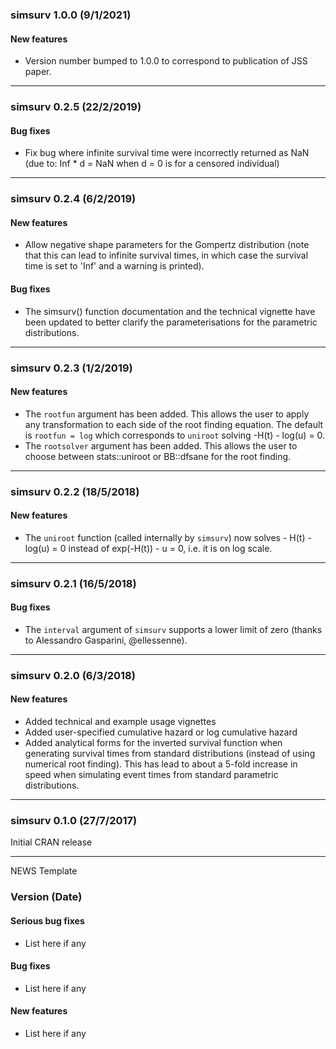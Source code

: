 ### simsurv 1.0.0 (9/1/2021)
 
#### New features
   * Version number bumped to 1.0.0 to correspond to publication of JSS paper.

---

### simsurv 0.2.5 (22/2/2019)
 
#### Bug fixes
   * Fix bug where infinite survival time were incorrectly returned as NaN (due to: Inf * d = NaN when d = 0 is for a censored individual)

---

### simsurv 0.2.4 (6/2/2019)

#### New features
   * Allow negative shape parameters for the Gompertz distribution (note that this can lead to infinite survival times, in which case the survival time is set to 'Inf' and a warning is printed).

#### Bug fixes
   * The simsurv() function documentation and the technical vignette have been updated to better clarify the parameterisations for the parametric distributions.
	 
---

### simsurv 0.2.3 (1/2/2019)

#### New features
   * The `rootfun` argument has been added. This allows the user to apply any transformation to each side of the root finding equation. The default is `rootfun = log` which corresponds to `uniroot` solving -H(t) - log(u) = 0.
   * The `rootsolver` argument has been added. This allows the user to choose between stats::uniroot or BB::dfsane for the root finding.
	 
---

### simsurv 0.2.2 (18/5/2018)

#### New features
   * The `uniroot` function (called internally by `simsurv`) now solves - H(t) - log(u) = 0 instead of exp(-H(t)) - u = 0, i.e. it is on log scale.
   
---

### simsurv 0.2.1 (16/5/2018)

#### Bug fixes
   * The `interval` argument of `simsurv` supports a lower limit of zero (thanks to Alessandro Gasparini, @ellessenne).
   
---

### simsurv 0.2.0 (6/3/2018) 
 
#### New features    
   * Added technical and example usage vignettes
   * Added user-specified cumulative hazard or log cumulative hazard
   * Added analytical forms for the inverted survival function when generating survival times from standard distributions (instead of using numerical root finding). This has lead to about a 5-fold increase in speed when simulating event times from standard parametric distributions.
 
---

### simsurv 0.1.0 (27/7/2017)
  
Initial CRAN release

---

NEWS Template 

### Version (Date) 
 
#### Serious bug fixes   
   * List here if any 
   
#### Bug fixes    
   * List here if any 
   
#### New features    
   * List here if any    
